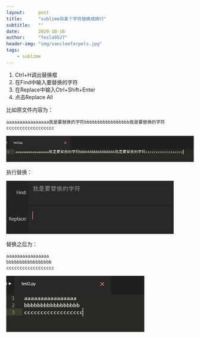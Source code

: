 ```yaml
---
layout:     post
title:      "sublime将某个字符替换成换行"
subtitle:   ""
date:       2020-10-16
author:     "Tesla9527"
header-img: "img/vancleefarpels.jpg"
tags:
    - sublime
---
```


1. Ctrl+H调出替换框
2. 在Find中输入要替换的字符
3. 在Replace中输入Ctrl+Shift+Enter
4. 点击Replace All

比如原文件内容为：
```
aaaaaaaaaaaaaaaa我是要替换的字符bbbbbbbbbbbbbbbbb我是要替换的字符cccccccccccccccccc
```

![img](/img/in-post/sublime-replace-change-line/1.png)

执行替换：

![img](/img/in-post/sublime-replace-change-line/2.png)

替换之后为：
```
aaaaaaaaaaaaaaaa
bbbbbbbbbbbbbbbbb
cccccccccccccccccc
```

![img](/img/in-post/sublime-replace-change-line/3.png)
